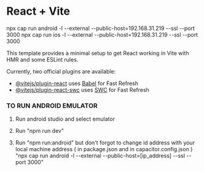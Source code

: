 # React + Vite

npx cap run android -l --external --public-host=192.168.31.219 --ssl --port 3000
npx cap run ios -l --external --public-host=192.168.31.219 --ssl --port 3000

This template provides a minimal setup to get React working in Vite with HMR and some ESLint rules.

Currently, two official plugins are available:

- [@vitejs/plugin-react](https://github.com/vitejs/vite-plugin-react/blob/main/packages/plugin-react/README.md) uses [Babel](https://babeljs.io/) for Fast Refresh
- [@vitejs/plugin-react-swc](https://github.com/vitejs/vite-plugin-react-swc) uses [SWC](https://swc.rs/) for Fast Refresh


### TO RUN ANDROID EMULATOR 

1) Run android studio and select emulator

2) Run "npm run dev"

3) Run "npm run:android" but don't forgot to change id address with your local machine address ( in package.json and in capacitor.config.json )
   "npx cap run android -l --external --public-host=[ip_address] --ssl --port 3000"
